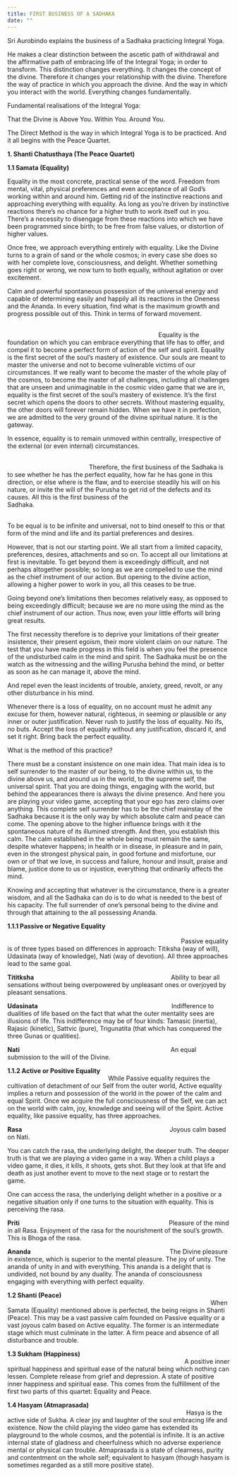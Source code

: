 ```yaml
---
title: FIRST BUSINESS OF A SADHAKA
date: ""
---
```

Sri Aurobindo explains the business of a Sadhaka practicing Integral Yoga.

He makes a clear distinction between the ascetic path of withdrawal and the affirmative path of embracing life of the Integral Yoga; in order to transform. This distinction changes everything. It changes the concept of the divine. Therefore it changes your relationship with the divine. Therefore the way of practice in which you approach the divine. And the way in which you interact with the world. Everything changes fundamentally.

Fundamental realisations of the Integral Yoga:

That the Divine is Above You. Within You. Around You.

The Direct Method is the way in which Integral Yoga is to be practiced. And it all begins with the Peace Quartet.

**1. Shanti Chatusthaya (The Peace Quartet)**

**1.1 Samata (Equality)**                    

Equality in the most concrete, practical sense of the word. Freedom from mental, vital, physical preferences and even acceptance of all God’s working within and around him. Getting rid of the instinctive reactions and approaching everything with equality. As long as you’re driven by instinctive reactions there’s no chance for a higher truth to work itself out in you. There’s a necessity to disengage from these reactions into which we have been programmed since birth; to be free from false values, or distortion of higher values. 

Once free, we approach everything entirely with equality. Like the Divine turns to a grain of sand or the whole cosmos; in every case she does so with her complete love, consciousness, and delight. Whether something goes right or wrong, we now turn to both equally, without agitation or over excitement. 

Calm and powerful spontaneous possession of the universal energy and capable of determining easily and happily all its reactions in the Oneness and the Ananda. In every situation, find what is the maximum growth and progress possible out of this. Think in terms of forward movement.               

                                                                                                                                                                                                                       Equality is the foundation on which you can embrace everything that life has to offer, and compel it to become a perfect form of action of the self and spirit. Equality is the first secret of the soul’s mastery of existence. Our souls are meant to master the universe and not to become vulnerable victims of our circumstances. If we really want to become the master of the whole play of the cosmos, to become the master of all challenges, including all challenges that are unseen and unimaginable in the cosmic video game that we are in, equality is the first secret of the soul’s mastery of existence. It’s the first secret which opens the doors to other secrets. Without mastering equality, the other doors will forever remain hidden. When we have it in perfection, we are admitted to the very ground of the divine spiritual nature. It is the gateway. 

In essence, equality is to remain unmoved within centrally, irrespective of the external (or even internal) circumstances.            

                                                                                                                                                                               Therefore, the first business of the Sadhaka is to see whether he has the perfect equality, how far he has gone in this direction, or else where is the flaw, and to exercise steadily his will on his nature, or invite the will of the Purusha to get rid of the defects and its causes. All this is the first business of the Sadhaka.                                                                                                                                                                                           

To be equal is to be infinite and universal, not to bind oneself to this or that form of the mind and life and its partial preferences and desires. 

However, that is not our starting point. We all start from a limited capacity, preferences, desires, attachments and so on. To accept all our limitations at first is inevitable. To get beyond them is exceedingly difficult, and not perhaps altogether possible; so long as we are compelled to use the mind as the chief instrument of our action. But opening to the divine action, allowing a higher power to work in you, all this ceases to be true. 

Going beyond one’s limitations then becomes relatively easy, as opposed to being exceedingly difficult; because we are no more using the mind as the chief instrument of our action. Thus now, even your little efforts will bring great results.                                                                         

The first necessity therefore is to deprive your limitations of their greater insistence, their present egoism, their more violent claim on our nature. The test that you have made progress in this field is when you feel the presence of the undisturbed calm in the mind and spirit. The Sadhaka must be on the watch as the witnessing and the willing Purusha behind the mind, or better as soon as he can manage it, above the mind. 

And repel even the least incidents of trouble, anxiety, greed, revolt, or any other disturbance in his mind. 

Whenever there is a loss of equality, on no account must he admit any excuse for them, however natural, righteous, in seeming or plausible or any inner or outer justification. Never rush to justify the loss of equality. No ifs, no buts. Accept the loss of equality without any justification, discard it, and set it right. Bring back the perfect equality.

What is the method of this practice?    

There must be a constant insistence on one main idea. That main idea is to self surrender to the master of our being, to the divine within us, to the divine above us, and around us in the world, to the supreme self, the universal spirit. That you are doing things, engaging with the world, but behind the appearances there is always the divine presence. And here you are playing your video game, accepting that your ego has zero claims over anything. This complete self surrender has to be the chief mainstay of the Sadhaka because it is the only way by which absolute calm and peace can come. The opening above to the higher influence brings with it the spontaneous nature of its illumined strength. And then, you establish this calm. The calm established in the whole being must remain the same, despite whatever happens; in health or in disease, in pleasure and in pain, even in the strongest physical pain, in good fortune and misfortune, our own or of that we love, in success and failure, honour and insult, praise and blame, justice done to us or injustice, everything that ordinarily affects the mind. 

Knowing and accepting that whatever is the circumstance, there is a greater wisdom, and all the Sadhaka can do is to do what is needed to the best of his capacity. The full surrender of one’s personal being to the divine and through that attaining to the all possessing Ananda.       

**1.1.1 Passive or Negative Equality**                                                                                                                                                                                                                                     Passive equality is of three types based on differences in approach: Titiksha (way of will), Udasinata (way of knowledge), Nati (way of devotion). All three approaches lead to the same goal.     

**Tititksha**                                                                               Ability to bear all sensations without being overpowered by unpleasant ones or overjoyed by pleasant sensations.

**Udasinata**                                                                             Indifference to dualities of life based on the fact that what the outer mentality sees are illusions of life. This indifference may be of four kinds: Tamasic (inertia), Rajasic (kinetic), Sattvic (pure), Trigunatita (that which has conquered the three Gunas or qualities).

**Nati**                                                                                       An equal submission to the will of the Divine.

**1.1.2 Active or Positive Equality**                                                                                                                                      While Passive equality requires the cultivation of detachment of our Self from the outer world, Active equality implies a return and possession of the world in the power of the calm and equal Spirit. Once we acquire the full consciousness of the Self, we can act on the world with calm, joy, knowledge and seeing will of the Spirit. Active equality, like passive equality, has three approaches.

**Rasa**                                                                                     Joyous calm based on Nati.

You can catch the rasa, the underlying delight, the deeper truth. The deeper truth is that we are playing a video game in a way. When a child plays a video game, it dies, it kills, it shoots, gets shot. But they look at that life and death as just another event to move to the next stage or to restart the game. 

One can access the rasa, the underlying delight whether in a positive or a negative situation only if one turns to the situation with equality. This is perceiving the rasa.                   

**Priti**                                                                                      Pleasure of the mind in all Rasa. Enjoyment of the rasa for the nourishment of the soul’s growth. This is Bhoga of the rasa.         

**Ananda**                                                                                The Divine pleasure in existence, which is superior to the mental pleasure. The joy of unity. The ananda of unity in and with everything. This ananda is a delight that is undivided, not bound by any duality. The ananda of consciousness engaging with everything with perfect equality. 

**1.2 Shanti (Peace)**                                                                                                                        When Samata (Equality) mentioned above is perfected, the being reigns in Shanti (Peace). This may be a vast passive calm founded on Passive equality or a vast joyous calm based on Active equality. The former is an intermediate stage which must culminate in the latter. A firm peace and absence of all disturbance and trouble. 

**1.3 Sukham (Happiness)**                                                                                                               A positive inner spiritual happiness and spiritual ease of the natural being which nothing can lessen. Complete release from grief and depression. A state of positive inner happiness and spiritual ease. This comes from the fulfillment of the first two parts of this quartet: Equality and Peace.

**1.4 Hasyam (Atmaprasada)**                                                                                                         Hasya is the active side of Sukha. A clear joy and laughter of the soul embracing life and existence. Now the child playing the video game has extended its playground to the whole cosmos, and the potential is infinite. It is an active internal state of gladness and cheerfulness which no adverse experience mental or physical can trouble. Atmaprasada is a state of clearness, purity and contentment on the whole self; equivalent to hasyam (though hasyam is sometimes regarded as a still more positive state).